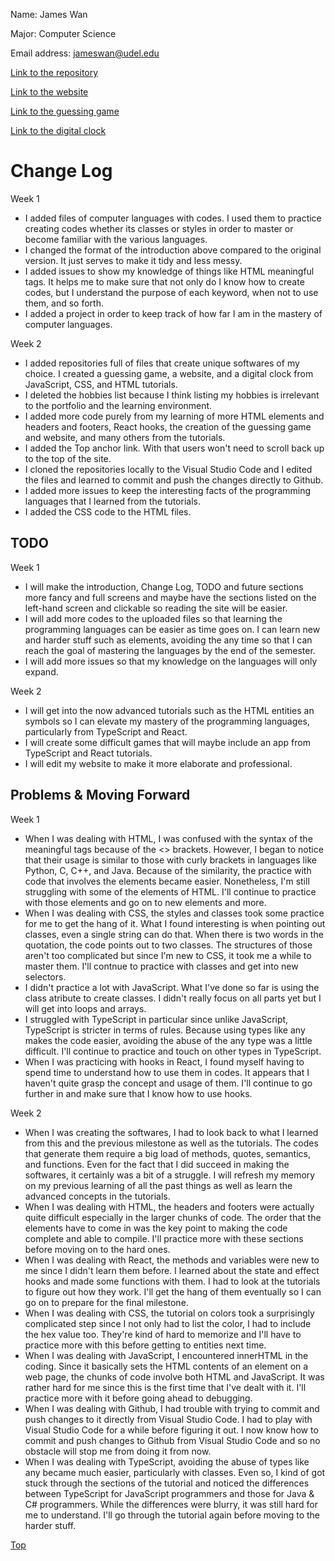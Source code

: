 Name: James Wan

Major: Computer Science

Email address: jameswan@udel.edu

[Link to the repository](https://github.com/jameswan141/jameswan141.github.io)

[Link to the website](file:///Users/jimmyweishangwan/Documents/GitHub/myWebsite/index.html)

[Link to the guessing game](file:///Users/jimmyweishangwan/Documents/GitHub/guessingGame/guessinggame.html)

[Link to the digital clock](file:///Users/jimmyweishangwan/Documents/GitHub/digitalClock/time.html)

<div class="header">
  <h1>Change Log</h1>
  <p>Week 1</p>
</div>

* I added files of computer languages with codes. I used them to practice creating codes whether its classes or styles in order to master or become familiar with the various languages.
* I changed the format of the introduction above compared to the original version. It just serves to make it tidy and less messy.
* I added issues to show my knowledge of things like HTML meaningful tags. It helps me to make sure that not only do I know how to create codes, but I understand the purpose of each keyword, when not to use them, and so forth.
* I added a project in order to keep track of how far I am in the mastery of computer languages.

Week 2

* I added repositories full of files that create unique softwares of my choice. I created a guessing game, a website, and a digital clock from JavaScript, CSS, and HTML tutorials.
* I deleted the hobbies list because I think listing my hobbies is irrelevant to the portfolio and the learning environment.
* I added more code purely from my learning of more HTML elements and headers and footers, React hooks, the creation of the guessing game and website, and many others from the tutorials.
* I added the Top anchor link. With that users won't need to scroll back up to the top of the site.
* I cloned the repositories locally to the Visual Studio Code and I edited the files and learned to commit and push the changes directly to Github.
* I added more issues to keep the interesting facts of the programming languages that I learned from the tutorials.
* I added the CSS code to the HTML files.

<div class="header">
  <h2>TODO</h2>
  <p>Week 1</p>
</div>

* I will make the introduction, Change Log, TODO and future sections more fancy and full screens and maybe have the sections listed on the left-hand screen and clickable so reading the site will be easier.
* I will add more codes to the uploaded files so that learning the programming languages can be easier as time goes on. I can learn new and harder stuff such as elements, avoiding the any time so that I can reach the goal of mastering the languages by the end of the semester.
* I will add more issues so that my knowledge on the languages will only expand.

Week 2

* I will get into the now advanced tutorials such as the HTML entities an symbols so I can elevate my mastery of the programming languages, particularly from TypeScript and React. 
* I will create some difficult games that will maybe include an app from TypeScript and React tutorials.
* I will edit my website to make it more elaborate and professional.

<div class="header">
  <h2>Problems & Moving Forward</h2>
  <p>Week 1</p>
</div>

* When I was dealing with HTML, I was confused with the syntax of the meaningful tags because of the <> brackets. However, I began to notice that their usage is similar to those with curly brackets in languages like Python, C, C++, and Java. Because of the similarity, the practice with code that involves the elements became easier. Nonetheless, I'm still struggling with some of the elements of HTML. I'll continue to practice with those elements and go on to new elements and more. 
* When I was dealing with CSS, the styles and classes took some practice for me to get the hang of it. What I found interesting is when pointing out classes, even a single string can do that. When there is two words in the quotation, the code points out to two classes. The structures of those aren't too complicated but since I'm new to CSS, it took me a while to master them. I'll contnue to practice with classes and get into new selectors. 
* I didn't practice a lot with JavaScript. What I've done so far is using the class atribute to create classes. I didn't really focus on all parts yet but I will get into loops and arrays. 
* I struggled with TypeScript in particular since unlike JavaScript, TypeScript is stricter in terms of rules. Because using types like any makes the code easier, avoiding the abuse of the any type was a little difficult. I'll continue to practice and touch on other types in TypeScript.
* When I was practicing with hooks in React, I found myself having to spend time to understand how to use them in codes. It appears that I haven't quite grasp the concept and usage of them. I'll continue to go further in and make sure that I know how to use hooks.

Week 2

* When I was creating the softwares, I had to look back to what I learned from this and the previous milestone as well as the tutorials. The codes that generate them require a big load of methods, quotes, semantics, and functions. Even for the fact that I did succeed in making the softwares, it certainly was a bit of a struggle. I will refresh my memory on my previous learning of all the past things as well as learn the advanced concepts in the tutorials.
* When I was dealing with HTML, the headers and footers were actually quite difficult especially in the larger chunks of code. The order that the elements have to come in was the key point to making the code complete and able to compile. I'll practice more with these sections before moving on to the hard ones.
* When I was dealing with React, the methods and variables were new to me since I didn't learn them before. I learned about the state and effect hooks and made some functions with them. I had to look at the tutorials to figure out how they work. I'll get the hang of them eventually so I can go on to prepare for the final milestone.
* When I was dealing with CSS, the tutorial on colors took a surprisingly complicated step since I not only had to list the color, I had to include the hex value too. They're kind of hard to memorize and I'll have to practice more with this before getting to entities next time.
* When I was dealing with JavaScript, I encountered innerHTML in the coding. Since it basically sets the HTML contents of an element on a web page, the chunks of code involve both HTML and JavaScript. It was rather hard for me since this is the first time that I've dealt with it. I'll practice more with it before going ahead to debugging.
* When I was dealing with Github, I had trouble with trying to commit and push changes to it directly from Visual Studio Code. I had to play with Visual Studio Code for a while before figuring it out. I now know how to commit and push changes to Github from Visual Studio Code and so no obstacle will stop me from doing it from now.
* When I was dealing with TypeScript, avoiding the abuse of types like any became much easier, particularly with classes. Even so, I kind of got stuck through the sections of the tutorial and noticed the differences between TypeScript for JavaScript programmers and those for Java & C# programmers. While the differences were blurry, it was still hard for me to understand. I'll go through the tutorial again before moving to the harder stuff.

<a href="#top">Top</a>
